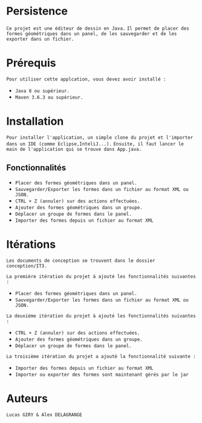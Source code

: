 # Persistence

``Ce projet est une éditeur de dessin en Java.``
``Il permet de placer des formes géométriques dans un panel, de les sauvegarder et de les exporter dans un fichier.``


# Prérequis
``Pour utiliser cette applcation, vous devez avoir installé :``
* ``Java 8 ou supérieur.``
* ``Maven 3.6.3 ou supérieur.``


# Installation
``Pour installer l'application, un simple clone du projet et l'importer dans un IDE (comme Eclipse,InteliJ...).``
``Ensuite, il faut lancer le main de l'application qui se trouve dans App.java.``


## Fonctionnalités
* ``Placer des formes géométriques dans un panel.``
* ``Sauvegarder/Exporter les formes dans un fichier au format XML ou JSON.``
* ``CTRL + Z (annuler) sur des actions effectuées.``
* ``Ajouter des formes géométriques dans un groupe.``
* ``Déplacer un groupe de formes dans le panel.``
* ``Importer des formes depuis un fichier au format XML``


# Itérations
``Les documents de conception se trouvent dans le dossier conception/IT3.``

``La première itération du projet à ajouté les fonctionnalités suivantes :``
* ``Placer des formes géométriques dans un panel.``
* ``Sauvegarder/Exporter les formes dans un fichier au format XML ou JSON.``

``La deuxième itération du projet à ajouté les fonctionnalités suivantes :``
* ``CTRL + Z (annuler) sur des actions effectuées.``
* ``Ajouter des formes géométriques dans un groupe.``
* ``Déplacer un groupe de formes dans le panel.``

``La troisième itération du projet a ajouté la fonctionnalité suivante :``
* ``Importer des formes depuis un fichier au format XML``
* ``Importer ou exporter des formes sont maintenant gérés par le jar``

# Auteurs
``Lucas GIRY & Alex DELAGRANGE``
